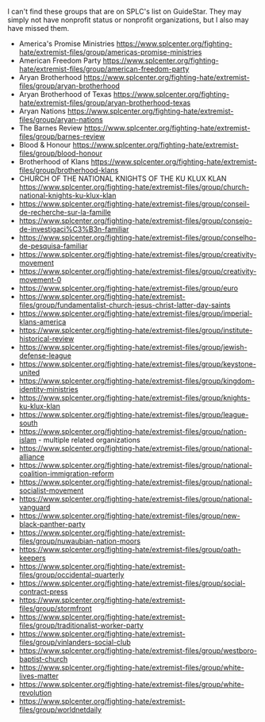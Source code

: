 I can't find these groups that are on SPLC's list on GuideStar. They may
simply not have nonprofit status or nonprofit organizations, but I also
may have missed them.

* America's Promise Ministries https://www.splcenter.org/fighting-hate/extremist-files/group/americas-promise-ministries
* American Freedom Party https://www.splcenter.org/fighting-hate/extremist-files/group/american-freedom-party
* Aryan Brotherhood https://www.splcenter.org/fighting-hate/extremist-files/group/aryan-brotherhood
* Aryan Brotherhood of Texas https://www.splcenter.org/fighting-hate/extremist-files/group/aryan-brotherhood-texas
* Aryan Nations https://www.splcenter.org/fighting-hate/extremist-files/group/aryan-nations
* The Barnes Review https://www.splcenter.org/fighting-hate/extremist-files/group/barnes-review
* Blood & Honour https://www.splcenter.org/fighting-hate/extremist-files/group/blood-honour
* Brotherhood of Klans https://www.splcenter.org/fighting-hate/extremist-files/group/brotherhood-klans
* CHURCH OF THE NATIONAL KNIGHTS OF THE KU KLUX KLAN https://www.splcenter.org/fighting-hate/extremist-files/group/church-national-knights-ku-klux-klan
* https://www.splcenter.org/fighting-hate/extremist-files/group/conseil-de-recherche-sur-la-famille
* https://www.splcenter.org/fighting-hate/extremist-files/group/consejo-de-investigaci%C3%B3n-familiar
* https://www.splcenter.org/fighting-hate/extremist-files/group/conselho-de-pesquisa-familiar
* https://www.splcenter.org/fighting-hate/extremist-files/group/creativity-movement
* https://www.splcenter.org/fighting-hate/extremist-files/group/creativity-movement-0
* https://www.splcenter.org/fighting-hate/extremist-files/group/euro
* https://www.splcenter.org/fighting-hate/extremist-files/group/fundamentalist-church-jesus-christ-latter-day-saints
* https://www.splcenter.org/fighting-hate/extremist-files/group/imperial-klans-america
* https://www.splcenter.org/fighting-hate/extremist-files/group/institute-historical-review
* https://www.splcenter.org/fighting-hate/extremist-files/group/jewish-defense-league
* https://www.splcenter.org/fighting-hate/extremist-files/group/keystone-united
* https://www.splcenter.org/fighting-hate/extremist-files/group/kingdom-identity-ministries
* https://www.splcenter.org/fighting-hate/extremist-files/group/knights-ku-klux-klan
* https://www.splcenter.org/fighting-hate/extremist-files/group/league-south
* https://www.splcenter.org/fighting-hate/extremist-files/group/nation-islam - multiple related organizations
* https://www.splcenter.org/fighting-hate/extremist-files/group/national-alliance
* https://www.splcenter.org/fighting-hate/extremist-files/group/national-coalition-immigration-reform
* https://www.splcenter.org/fighting-hate/extremist-files/group/national-socialist-movement
* https://www.splcenter.org/fighting-hate/extremist-files/group/national-vanguard
* https://www.splcenter.org/fighting-hate/extremist-files/group/new-black-panther-party
* https://www.splcenter.org/fighting-hate/extremist-files/group/nuwaubian-nation-moors
* https://www.splcenter.org/fighting-hate/extremist-files/group/oath-keepers
* https://www.splcenter.org/fighting-hate/extremist-files/group/occidental-quarterly
* https://www.splcenter.org/fighting-hate/extremist-files/group/social-contract-press
* https://www.splcenter.org/fighting-hate/extremist-files/group/stormfront
* https://www.splcenter.org/fighting-hate/extremist-files/group/traditionalist-worker-party
* https://www.splcenter.org/fighting-hate/extremist-files/group/vinlanders-social-club
* https://www.splcenter.org/fighting-hate/extremist-files/group/westboro-baptist-church
* https://www.splcenter.org/fighting-hate/extremist-files/group/white-lives-matter
* https://www.splcenter.org/fighting-hate/extremist-files/group/white-revolution
* https://www.splcenter.org/fighting-hate/extremist-files/group/worldnetdaily
